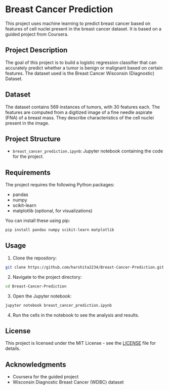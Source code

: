 # Breast Cancer Prediction

This project uses machine learning to predict breast cancer based on features of cell nuclei present in the breast cancer dataset. It is based on a guided project from Coursera.

## Project Description

The goal of this project is to build a logistic regression classifier that can accurately predict whether a tumor is benign or malignant based on certain features. The dataset used is the Breast Cancer Wisconsin (Diagnostic) Dataset.

## Dataset

The dataset contains 569 instances of tumors, with 30 features each. The features are computed from a digitized image of a fine needle aspirate (FNA) of a breast mass. They describe characteristics of the cell nuclei present in the image.

## Project Structure

- `breast_cancer_prediction.ipynb`: Jupyter notebook containing the code for the project.

## Requirements

The project requires the following Python packages:
- pandas
- numpy
- scikit-learn
- matplotlib (optional, for visualizations)

You can install these using pip:
```bash
pip install pandas numpy scikit-learn matplotlib
```

## Usage

1. Clone the repository:
```bash
git clone https://github.com/harshita2234/Breast-Cancer-Prediction.git
```

2. Navigate to the project directory:
```bash
cd Breast-Cancer-Prediction
```

3. Open the Jupyter notebook:
```bash
jupyter notebook breast_cancer_prediction.ipynb
```

4. Run the cells in the notebook to see the analysis and results.

## License

This project is licensed under the MIT License - see the [LICENSE](LICENSE) file for details.

## Acknowledgments

- Coursera for the guided project
- Wisconsin Diagnostic Breast Cancer (WDBC) dataset
